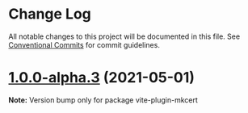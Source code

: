 # Change Log

All notable changes to this project will be documented in this file.
See [Conventional Commits](https://conventionalcommits.org) for commit guidelines.

# [1.0.0-alpha.3](https://github.com/liuweiGL/vite-plugin-mkcert/compare/v1.0.0-alpha.2...v1.0.0-alpha.3) (2021-05-01)

**Note:** Version bump only for package vite-plugin-mkcert
